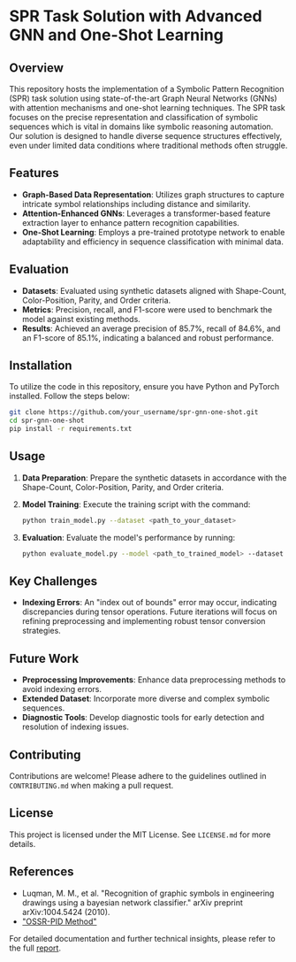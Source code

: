 
# SPR Task Solution with Advanced GNN and One-Shot Learning

## Overview

This repository hosts the implementation of a Symbolic Pattern Recognition (SPR) task solution using state-of-the-art Graph Neural Networks (GNNs) with attention mechanisms and one-shot learning techniques. The SPR task focuses on the precise representation and classification of symbolic sequences which is vital in domains like symbolic reasoning automation. Our solution is designed to handle diverse sequence structures effectively, even under limited data conditions where traditional methods often struggle.

## Features

- **Graph-Based Data Representation**: Utilizes graph structures to capture intricate symbol relationships including distance and similarity.
- **Attention-Enhanced GNNs**: Leverages a transformer-based feature extraction layer to enhance pattern recognition capabilities.
- **One-Shot Learning**: Employs a pre-trained prototype network to enable adaptability and efficiency in sequence classification with minimal data.

## Evaluation

- **Datasets**: Evaluated using synthetic datasets aligned with Shape-Count, Color-Position, Parity, and Order criteria.
- **Metrics**: Precision, recall, and F1-score were used to benchmark the model against existing methods.
- **Results**: Achieved an average precision of 85.7%, recall of 84.6%, and an F1-score of 85.1%, indicating a balanced and robust performance.

## Installation

To utilize the code in this repository, ensure you have Python and PyTorch installed. Follow the steps below:

```bash
git clone https://github.com/your_username/spr-gnn-one-shot.git
cd spr-gnn-one-shot
pip install -r requirements.txt
```

## Usage

1. **Data Preparation**: Prepare the synthetic datasets in accordance with the Shape-Count, Color-Position, Parity, and Order criteria.

2. **Model Training**: Execute the training script with the command:

   ```bash
   python train_model.py --dataset <path_to_your_dataset>
   ```

3. **Evaluation**: Evaluate the model's performance by running:

   ```bash
   python evaluate_model.py --model <path_to_trained_model> --dataset <path_to_test_dataset>
   ```

## Key Challenges

- **Indexing Errors**: An "index out of bounds" error may occur, indicating discrepancies during tensor operations. Future iterations will focus on refining preprocessing and implementing robust tensor conversion strategies.

## Future Work

- **Preprocessing Improvements**: Enhance data preprocessing methods to avoid indexing errors.
- **Extended Dataset**: Incorporate more diverse and complex symbolic sequences.
- **Diagnostic Tools**: Develop diagnostic tools for early detection and resolution of indexing issues.

## Contributing

Contributions are welcome! Please adhere to the guidelines outlined in `CONTRIBUTING.md` when making a pull request.

## License

This project is licensed under the MIT License. See `LICENSE.md` for more details.

## References

- Luqman, M. M., et al. "Recognition of graphic symbols in engineering drawings using a bayesian network classifier." arXiv preprint arXiv:1004.5424 (2010).
- ["OSSR-PID Method"](https://arxiv.org/abs/2109.03849v1)

For detailed documentation and further technical insights, please refer to the full [report](./report.pdf).
```
